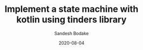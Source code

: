 ---
title: Implement a state machine with kotlin using tinders library
description: In this blog, we will show you how to integrate a finite state machine in kotlin using Tinder’s library.
date: 2020-08-04
categories:
  - backend
tags:
  - kotlin
  - gradle
author: Sandesh Bodake
image: https://miro.medium.com/max/2000/1*ox-fDWQrOtTsg5-pMziysQ.jpeg
writerImage: https://miro.medium.com/fit/c/256/256/2*c3jD_IjqKt4CPzbMt8pzBw.jpeg
thumbnail: https://via.placeholder.com/150
url: backend/2020/08/04/implement-a-state-machine-with-kotlin-using-tinders-library.html
type: banner
---
